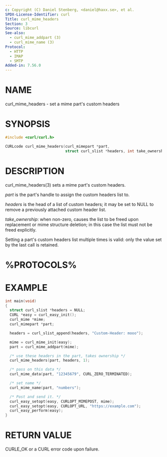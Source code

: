 ```yaml
---
c: Copyright (C) Daniel Stenberg, <daniel@haxx.se>, et al.
SPDX-License-Identifier: curl
Title: curl_mime_headers
Section: 3
Source: libcurl
See-also:
  - curl_mime_addpart (3)
  - curl_mime_name (3)
Protocol:
  - HTTP
  - IMAP
  - SMTP
Added-in: 7.56.0
---
```


# NAME

curl_mime_headers - set a mime part's custom headers

# SYNOPSIS

~~~c
#include <curl/curl.h>

CURLcode curl_mime_headers(curl_mimepart *part,
                           struct curl_slist *headers, int take_ownership);
~~~

# DESCRIPTION

curl_mime_headers(3) sets a mime part's custom headers.

*part* is the part's handle to assign the custom headers list to.

*headers* is the head of a list of custom headers; it may be set to NULL
to remove a previously attached custom header list.

*take_ownership*: when non-zero, causes the list to be freed upon
replacement or mime structure deletion; in this case the list must not be
freed explicitly.

Setting a part's custom headers list multiple times is valid: only the value
set by the last call is retained.

# %PROTOCOLS%

# EXAMPLE

~~~c
int main(void)
{
  struct curl_slist *headers = NULL;
  CURL *easy = curl_easy_init();
  curl_mime *mime;
  curl_mimepart *part;

  headers = curl_slist_append(headers, "Custom-Header: mooo");

  mime = curl_mime_init(easy);
  part = curl_mime_addpart(mime);

  /* use these headers in the part, takes ownership */
  curl_mime_headers(part, headers, 1);

  /* pass on this data */
  curl_mime_data(part, "12345679", CURL_ZERO_TERMINATED);

  /* set name */
  curl_mime_name(part, "numbers");

  /* Post and send it. */
  curl_easy_setopt(easy, CURLOPT_MIMEPOST, mime);
  curl_easy_setopt(easy, CURLOPT_URL, "https://example.com");
  curl_easy_perform(easy);
}
~~~

# RETURN VALUE

CURLE_OK or a CURL error code upon failure.
